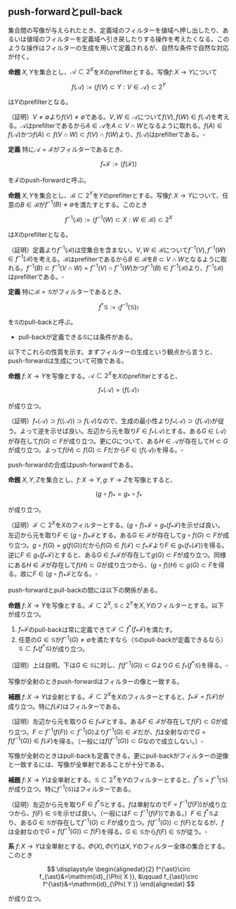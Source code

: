 <!--
    フィルターのpush-forward、フィルターのpull-back
-->
## push-forwardとpull-back
集合間の写像が与えられたとき、定義域のフィルターを値域へ押し出したり、あるいは値域のフィルターを定義域へ引き戻したりする操作を考えたくなる。このような操作はフィルターの生成を用いて定義されるが、自然な条件で自然な対応が付く。

**命題**
${ X, Y }$を集合とし、${ \mathscr{A}\subset 2^{X} }$を${ X }$のprefilterとする。写像${ f\colon X\rightarrow Y }$について

$$
\displaystyle f( \mathscr{A} ):=\lbrace f( V )\subset Y : V\in\mathscr{A} \rbrace\subset 2^{Y}
$$

は${ Y }$のprefilterとなる。

（証明）${ V\neq\emptyset }$より${ f( V )\neq\emptyset }$である。${ V, W\in\mathscr{A} }$について${ f( V ), f( W )\in f( \mathscr{A} ) }$を考える。${ \mathscr{A} }$はprefilterであるから${ A\in\mathscr{A} }$を${ A\subset V\cap W }$となるように取れる。${ f( A )\in f( \mathscr{A} ) }$かつ${ f( A )\subset f( V\cap W )\subset f( V )\cap f( W ) }$より、${ f( \mathscr{A} ) }$はprefilterである。${ \square }$

**定義**
特に${ \mathscr{A}=\mathscr{F} }$がフィルターであるとき、

$$
\displaystyle f_{\ast}\mathscr{F}:=\langle f( \mathscr{F} ) \rangle
$$

を${ \mathscr{F} }$のpush-forwardと呼ぶ。

**命題**
${ X, Y }$を集合とし、${ \mathscr{B}\subset 2^{Y} }$を${ Y }$のprefilterとする。写像${ f\colon X\rightarrow Y }$について、任意の${ B\in\mathscr{B} }$が${ f^{-1}( B )\neq\emptyset }$を満たすとする。このとき

$$
\displaystyle f^{-1}( \mathscr{B} ):=\lbrace f^{-1}( W )\subset X : W\in\mathscr{B} \rbrace\subset 2^{X}
$$

は${ X }$のprefilterとなる。

（証明）定義より${ f^{-1}( \mathscr{B} ) }$は空集合を含まない。${ V, W\in\mathscr{B} }$について${ f^{-1}( V ), f^{-1}( W )\in f^{-1}( \mathscr{B} ) }$を考える。${ \mathscr{B} }$はprefilterであるから${ B\in\mathscr{B} }$を${ B\subset V\cap W }$となるように取れる。${ f^{-1}( B )\subset f^{-1}( V\cap W )=f^{-1}( V )\cap f^{-1}( W ) }$かつ${ f^{-1}( B )\in f^{-1}( \mathscr{B} ) }$より、${ f^{-1}( \mathscr{B} ) }$はprefilterである。${ \square }$

**定義**
特に${ \mathscr{B}=\mathscr{G} }$がフィルターであるとき、

$$
\displaystyle f^{\ast}\mathscr{G}:=\langle f^{-1}( \mathscr{G} ) \rangle
$$

を${ \mathscr{G} }$のpull-backと呼ぶ。

- pull-backが定義できる${ \mathscr{G} }$には条件がある。

以下でこれらの性質を示す。まずフィルターの生成という観点から言うと、push-forwardは生成について可換である。

**命題**
${ f\colon X\rightarrow Y }$を写像とする。${ \mathscr{A}\subset 2^{X} }$を${ X }$のprefilterとすると、

$$
\displaystyle f_{\ast}\langle \mathscr{A} \rangle=\langle f( \mathscr{A} ) \rangle
$$

が成り立つ。

（証明）${ f_{\ast}\langle \mathscr{A} \rangle\supset f( \langle \mathscr{A} \rangle )\supset f( \mathscr{A} ) }$なので、生成の最小性より${ f_{\ast}\langle \mathscr{A} \rangle\supset\langle f( \mathscr{A} ) \rangle }$が従う。よって逆を示せば良い。左辺から元を取り${ F\in f_{\ast}\langle \mathscr{A} \rangle }$とする。ある${ G\in\langle \mathscr{A} \rangle }$が存在して${ f( G )\subset F }$が成り立つ。更に${ G }$について、ある${ H\in\mathscr{A} }$が存在して${ H\subset G }$が成り立つ。よって${ f( H )\subset f( G )\subset F }$だから${ F\in\langle f( \mathscr{A} ) \rangle }$を得る。${ \square }$

push-forwardの合成はpush-forwardである。

**命題**
${ X, Y, Z }$を集合とし、${ f\colon X\rightarrow Y, g\colon Y\rightarrow Z }$を写像とすると、

$$
\displaystyle ( g\circ f )_{\ast}=g_{\ast}\circ f_{\ast}
$$

が成り立つ。

（証明）${ \mathscr{F}\subset 2^{X} }$を${ X }$のフィルターとする。${ ( g\circ f )_{\ast}\mathscr{F}=g_{\ast}( f_{\ast}\mathscr{F} ) }$を示せば良い。左辺から元を取り${ F\in( g\circ f )_{\ast}\mathscr{F} }$とする。ある${ G\in\mathscr{F} }$が存在して${ g\circ f( G )\subset F }$が成り立つ。${ g\circ f( G )=g( f( G ) ) }$だから${ f( G )\in f( \mathscr{F} )\subset f_{\ast}\mathscr{F} }$より${ F\in g_{\ast}( f_{\ast}( \mathscr{F} ) ) }$を得る。逆に${ F\in g_{\ast}( f_{\ast}\mathscr{F} ) }$とすると、ある${ G\in f_{\ast}\mathscr{F} }$が存在して${ g( G )\subset F }$が成り立つ。同様にある${ H\in\mathscr{F} }$が存在して${ f( H )\subset G }$が成り立つから、${ ( g\circ f )( H )\subset g( G )\subset F }$を得る。故に${ F\in ( g\circ f )_{\ast}\mathscr{F} }$となる。${ \square }$

push-forwardとpull-backの間には以下の関係がある。

**命題**
${ f\colon X\rightarrow Y }$を写像とする。${ \mathscr{F}\subset 2^{X}, \mathscr{G}\subset 2^{Y} }$を${ X, Y }$のフィルターとする。以下が成り立つ。

1. ${ f_{\ast}\mathscr{F} }$のpull-backは常に定義できて${ \mathscr{F}\subset f^{\ast}( f_{\ast}\mathscr{F} ) }$を満たす。
2. 任意の${ G\in\mathscr{G} }$が${ f^{-1}( G )\neq\emptyset }$を満たすなら（${ \mathscr{G} }$のpull-backが定義できるなら）${ \mathscr{G}\subset f_{\ast}( f^{\ast}\mathscr{G} ) }$が成り立つ。

（証明）上は自明。下は${ G\in\mathscr{G} }$に対し、${ f( f^{-1}( G ) )\subset G }$より${ G\in f_{\ast}( f^{\ast}\mathscr{G} ) }$を得る。${ \square }$

写像が全射のときpush-forwardはフィルターの像と一致する。

**補題**
${ f\colon X\rightarrow Y }$は全射とする。${ \mathscr{F}\subset 2^{X} }$を${ X }$のフィルターとすると、${ f_{\ast}\mathscr{F}=f( \mathscr{F} ) }$が成り立つ。特に${ f( \mathscr{F} ) }$はフィルターである。

（証明）左辺から元を取り${ G\in f_{\ast}\mathscr{F} }$とする。ある${ F\in\mathscr{F} }$が存在して${ f( F )\subset G }$が成り立つ。${ F\subset f^{-1}( f( F ) )\subset f^{-1}( G ) }$より${ f^{-1}( G )\in\mathscr{F} }$だが、${ f }$は全射なので${ G=f( f^{-1}( G ) )\in f( \mathscr{F} ) }$を得る。（一般には${ f( f^{-1}( G ) )\subset G }$なので成立しない。）${ \square }$

写像が全射のときはpull-backも定義できる。更にpull-backがフィルターの逆像と一致するには、写像が全単射であることが十分である。

**補題**
${ f\colon X\rightarrow Y }$は全単射とする。${ \mathscr{G}\subset 2^{Y} }$を${ Y }$のフィルターとすると、${ f^{\ast}\mathscr{G}=f^{-1}( \mathscr{G} ) }$が成り立つ。特に${ f^{-1}( \mathscr{G} ) }$はフィルターである。

（証明）左辺から元を取り${ F\in f^{\ast}\mathscr{G} }$とする。${ f }$は単射なので${ F=f^{-1}( f( F ) ) }$が成り立つから、${ f( F )\in\mathscr{G} }$を示せば良い。（一般には${ F\subset f^{-1}( f( F ) ) }$である。）${ F\in f^{\ast}\mathscr{G} }$より、ある${ G\in\mathscr{G} }$が存在して${ f^{-1}( G )\subset F }$が成り立つ。${ f( f^{-1}( G ) )\subset f( F ) }$となるが、${ f }$は全射なので${ G=f( f^{-1}( G ) )\subset f( F ) }$を得る。${ G\in\mathscr{G} }$から${ f( F )\in\mathscr{G} }$が従う。${ \square }$

**系**
${ f\colon X\rightarrow Y }$は全単射とする。${ \Phi( X ), \Phi( Y ) }$は${ X, Y }$のフィルター全体の集合とする。このとき

$$
\displaystyle \begin{alignedat}{2} f^{\ast}\circ f_{\ast}&=\mathrm{id}_{\Phi( X )}, &\qquad f_{\ast}\circ f^{\ast}&=\mathrm{id}_{\Phi( Y )} \end{alignedat}
$$

が成り立つ。